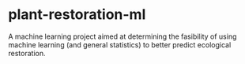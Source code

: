 # plant-restoration-ml
A machine learning project aimed at determining the fasibility of using machine learning (and general statistics) to better predict ecological restoration.
